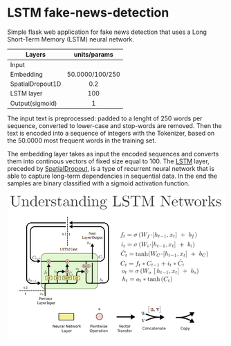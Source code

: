 # LSTM fake-news-detection
Simple flask web application for fake news detection that uses a Long Short-Term Memory (LSTM) neural network.

| Layers              |       units/params     |
|---------------------|:----------------------:|
| Input               |                        |
| Embedding           |      50.0000/100/250   |
| SpatialDropout1D    |           0.2          |
| LSTM layer          |           100          | 
| Output(sigmoid)     |            1           |

The input text is preprocessed: padded to a lenght of 250 words per sequence, converted to lower-case and stop-words are removed.  Then the text is encoded into a sequence of integers with the Tokenizer, based on the 50.0000 most frequent words in the training set.

The embedding layer takes as input the encoded sequences and converts them into continous vectors of fixed size equal to 100.
The [LSTM](https://en.wikipedia.org/wiki/Long_short-term_memory) layer, preceded by [SpatialDropout](https://keras.io/api/layers/regularization_layers/spatial_dropout1d/), is a type of recurrent neural network that is able to capture long-term dependencies in sequential data.
In the end the samples are binary classified with a sigmoid activation function.

![](static/Lstm_unit.png)

